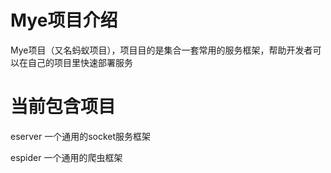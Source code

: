# Mye项目介绍

Mye项目（又名蚂蚁项目），项目目的是集合一套常用的服务框架，帮助开发者可以在自己的项目里快速部署服务

# 当前包含项目

eserver 一个通用的socket服务框架

espider 一个通用的爬虫框架